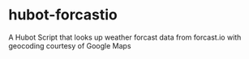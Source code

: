 hubot-forcastio
===============

A Hubot Script that looks up weather forcast data from forcast.io with geocoding courtesy of Google Maps
